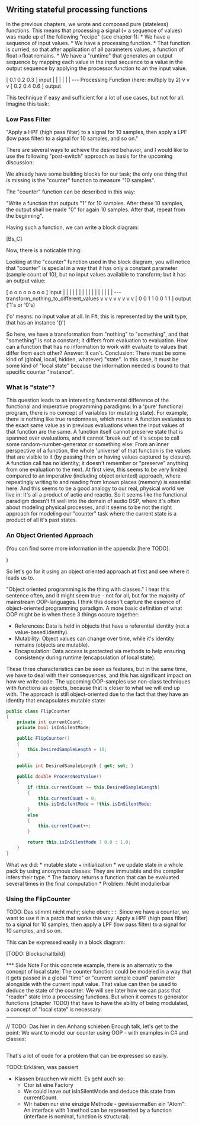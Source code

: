 
## Writing stateful processing functions

In the previous chapters, we wrote and composed pure (stateless) functions. This means that processing a signal (= a sequence of values) was made up of the following "recipe" (see chapter 1):
    * We have a sequence of input values.
    * We have a processing function.
    * That function is curried, so that after application of all parameters values, a function of float->float remains.
    * We have a "runtime" that generates an output sequence by mapping each value in the input sequence to a value in the output sequence by applying the processor function to an the input value.

[ 0.1  0.2  0.3 ]   input
   |    |    |
   |    |    |  --- Processing Function (here: multiply by 2)
   v    v    v
[ 0.2  0.4  0.6 ]   output

This technique if easy and sufficient for a lot of use cases, but not for all. Imagine this task:

### Low Pass Filter

"Apply a HPF (high pass filter) to a signal for 10 samples, then apply a LPF (low pass filter) to a signal for 10 samples, and so on."

There are several ways to achieve the desired behavior, and I would like to use the following "post-switch" approach as basis for the upcoming discussion:

We already have some building blocks for our task; the only one thing that is missing is the "counter" function to measure "10 samples".

The "counter" function can be described in this way:

"Write a function that outputs "1" for 10 samples. After these 10 samples, the output shall be made "0" for again 10 samples. After that, repeat from the beginning".

Having such a function, we can write a block diagram:

[Bs_C]

Now, there is a noticable thing:

Looking at the "counter" function used in the block diagram, you will notice that "counter" is special in a way that it has only a constant parameter (sample count of 10), but no input values available to transform; but it has an output value:

[ o  o  o  o  o  o  o  o ]   input
  |  |  |  |  |  |  |  |
  |  |  |  |  |  |  |  | --- transform_nothing_to_different_values
  v  v  v  v  v  v  v  v
[ 0  0  1  1  0  0  1  1 ]   output ('1's or '0's)

('o' means: no input value at all. In F#, this is represented by the **unit** type, that has an instance '()')

So here, we have a transformation from "nothing" to "something", and that "something" is not a constant; it differs from evaluation to evaluation. How can a function that has no information to work with evaluate to values that differ from each other? Answer: It can't. Conclusion: There must be some kind of (global, local, hidden, whatever) "state". In this case, it must be some kind of "local state" because the information needed is bound to that specific counter "instance".

### What is "state"?

This question leads to an interesting fundamental difference of the functional and imperative programming paradigms: In a 'pure' functional program, there is no concept of variables (or mutating state). For example, there is nothing like true randomness, which means: A function evaluates to the exact same value as in previous evaluations when the input values of that function are the same. A function itself cannot preserve state that is spanned over evaluations, and it cannot 'break out' of it's scope to call some random-number-generator or something else. From an inner perspective of a function, the whole 'universe' of that function is the values that are visible to it (by passing them or having values captured by closure). A function call has no identity; it doesn't remember or "preserve" anything from one evaluation to the next. At first view, this seems to be very limited compared to an imperative (including object oriented) approach, where repeatingly writing to and reading from known places (memory) is essential here. And this seems to be a good analogy to our real, physical world we live in: It's all a product of actio and reactio. So it seems like the functional paradigm doesn't fit well into the domain of audio DSP, where it's often about modeling physical processes, and it seems to be not the right approach for modeling our "counter" task where the current state is a product of all it's past states.

### An Object Oriented Approach

(You can find some more information in the appendix [here TODO].
<!-- In short, the important things are these: Locality implies that there must be some kind of "existence" of "things" over "time". So identity is made up of an address rather than by equal values. This is modeled by having addresses and pointer, which are accessible in a bigger context and preserved over a certain livetime. Then there is state that can be changed, because if it wouldn't be possible to change the instance state, the necessarity for having instances and pointers to them would not exist, because it wouldn't make a difference pointing to a thing or copying a thing. The behavior is the "gate" that everyone who wants to access (read or write) the instance state has to pass. This helps to ensure consistency during runtime by limiting access (mainly state changes) to special local places in the program. -->
)

So let's go for it using an object oriented approach at first and see where it leads us to.

"Object oriented programming is the thing with classes." I hear this sentence often, and it might seem true - not for all, but for the majority of mainstream OOP-languages. I think this doesn't capture the essence of object-oriented programming paradigm. A more basic definition of what OOP might be is when these 3 things occure together:

* References: Data is held in objects that have a referential identity (not a value-based identity).
* Mutability: Object values can change over time, while it's identity remains (objects are mutable).
* Encapsulation: Data access is protected via methods to help ensuring consistency during runtime (encapsulation of local state).

These three characteristics can be seen as features, but in the same time, we have to deal with their consequences, and this has significant impact on how we write code. The upcoming OOP-samples use non-class techniques with functions as objects, because that is closer to what we will end up with. The approach is still object-oriented due to the fact that they have an identity that encapsulates mutable state:

```csharp
public class FlipCounter
{
    private int currentCount;
    private bool isInSilentMode;

    public FlipCounter()
    {
        this.DesiredSampleLength = 10;
    }

    public int DesiredSampleLength { get; set; }

    public double ProcessNextValue()
    {
        if (this.currentCount >= this.DesiredSampleLength)
        {
            this.currentCount = 0;
            this.isInSilentMode = !this.isInSilentMode;
        }
        else
        {
            this.currentCount++;
        }

        return this.isInSilentMode ? 0.0 : 1.0;
    }
}
```

What we did:
    * mutable state + initialization
    * we update state in a whole pack by using anonymous classes: They are immutable and the compiler infers their type.
    * The factory returns a function that can be evaluated several times in the final computation
    * Problem: Nicht modulierbar

### Using the FlipCounter

TODO: Das stimmt nicht mehr; siehe oben::::::
Since we have a counter, we want to use it in a patch that works this way: Apply a HPF (high pass filter) to a signal for 10 samples, then apply a LPF (low pass filter) to a signal for 10 samples, and so on.

This can be expressed easily in a block diagram:

[TODO: Blockschaltbild]




*** Side Note
For this concrete example, there is an alternativ to the concept of local state: The counter function could be modeled in a way that it gets passed in a global "time" or "current sample count" parameter alongside with the current input value. That value can then be used to deduce the state of the counter. We will see later how we can pass that "reader" state into a processing functions. But when it comes to generator functions (chapter TODO) that have to have the ability of being modulated, a concept of "local state" is necessary.
***





<!-- 

(******* Exkurs 

[ 0.1; 0.2; 0.3 ]   input
\  | \  | \  |
 \ |  \ |  \ |  --- Processing Function (here: add last and current)
   v    v    v
[  ?; 0.3; 0.5 ]   output

********) -->






// TODO: Das hier in den Anhang schieben
Enough talk, let's get to the point: We want to model our counter using OOP - with examples in C# and classes:

```csharp


```

That's a lot of code for a problem that can be expressed so easily.

TODO: Erklären, was passiert
* Klassen brauchen wir nicht. Es geht auch so:
    * Ctor ist eine Factory
    * We could leave out isInSilentMode and deduce this state from currentCount.
    * WIr haben nur eine einzige Methode - gewissermaßen ein "Atom": An interface with 1 method can be represented by a function (interface is nominal, function is structural).



<!-- 

```csharp
public static Func<double> FlipCounter(int desiredSampleLength)
{
    var initialState = new
    {
        count = 0,
        isInSilentMode = false
    };

    var state = initialState;

    return new Func<double>(() =>
    {
        state =
            state.count >= desiredSampleLength
            ? initialState
            : new
                {
                    count = state.count + 1,
                    isInSilentMode = state.isInSilentMode
                };

        return state.isInSilentMode ? 0.0 : 1.0;
    });
}
``` -->